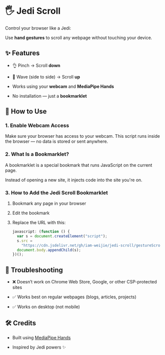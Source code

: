 # 🖐️ Jedi Scroll

Control your browser like a Jedi:

Use **hand gestures** to scroll any webpage without touching your device.

## ✨ Features

- 👌 Pinch → Scroll **down**

- 👋 Wave (side to side) → Scroll **up**

- Works using your **webcam** and **MediaPipe Hands**

- No installation — just a **bookmarklet**

## 🚀 How to Use

### 1. Enable Webcam Access

Make sure your browser has access to your webcam.
This script runs inside the browser — no data is stored or sent anywhere.

### 2. What Is a Bookmarklet?

A bookmarklet is a special bookmark that runs JavaScript on the current page.

Instead of opening a new site, it injects code into the site you're on.

### 3. How to Add the Jedi Scroll Bookmarklet

1. Bookmark any page in your browser

2. Edit the bookmark

3. Replace the URL with this:
   ```javascript
   javascript: (function () {
     var s = document.createElement("script");
     s.src =
       "https://cdn.jsdelivr.net/gh/iam-weijie/jedi-scroll/gestureScroll.js";
     document.body.appendChild(s);
   })();
   ```

## 🧠 Troubleshooting

- ❌ Doesn’t work on Chrome Web Store, Google, or other CSP-protected sites

- ✅ Works best on regular webpages (blogs, articles, projects)

- ✅ Works on desktop (not mobile)

## 🛠️ Credits

- Built using [MediaPipe Hands](https://github.com/google-ai-edge/mediapipe/blob/master/docs/solutions/hands.md)

- Inspired by Jedi powers ✨
